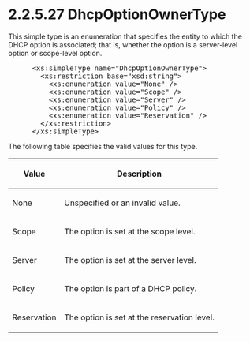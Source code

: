 <html dir="LTR" xmlns:mshelp="http://msdn.microsoft.com/mshelp" xmlns:ddue="http://ddue.schemas.microsoft.com/authoring/2003/5" xmlns:xlink="http://www.w3.org/1999/xlink" xmlns:tool="http://www.microsoft.com/tooltip">
 <body>
 <div id="header">
 <h1 class="heading">2.2.5.27 DhcpOptionOwnerType</h1>
 </div>
 <div id="mainSection">
 <div id="mainBody">
 <div id="allHistory" class="saveHistory"></div>
 <div id="sectionSection0" class="section" name="collapseableSection">
 

<p>This simple type is an enumeration that specifies the entity
to which the DHCP option is associated; that is, whether the option is a
server-level option or scope-level option.</p>

<dl>
<dd>
<div><pre> &lt;xs:simpleType name=&quot;DhcpOptionOwnerType&quot;&gt;
   &lt;xs:restriction base=&quot;xsd:string&quot;&gt;
     &lt;xs:enumeration value=&quot;None&quot; /&gt;
     &lt;xs:enumeration value=&quot;Scope&quot; /&gt;
     &lt;xs:enumeration value=&quot;Server&quot; /&gt;
     &lt;xs:enumeration value=&quot;Policy&quot; /&gt;
     &lt;xs:enumeration value=&quot;Reservation&quot; /&gt;
   &lt;/xs:restriction&gt;
 &lt;/xs:simpleType&gt;
</pre></div>
</dd></dl>

<p>The following table specifies the valid values for this type.</p>

<table>
 <thead>
 <tr>
 <th>
 <p>Value</p>
 </th>
 <th>
 <p>Description</p>
 </th>
 </tr>
 </thead>
 <tr>
 <td>
 <p>None</p>
 </td>
 <td>
 <p>Unspecified or an invalid value.</p>
 </td>
 </tr>
 <tr>
 <td>
 <p>Scope</p>
 </td>
 <td>
 <p>The option is set at the scope level.</p>
 </td>
 </tr>
 <tr>
 <td>
 <p>Server</p>
 </td>
 <td>
 <p>The option is set at the server level.</p>
 </td>
 </tr>
 <tr>
 <td>
 <p>Policy</p>
 </td>
 <td>
 <p>The option is part of a DHCP policy.</p>
 </td>
 </tr>
 <tr>
 <td>
 <p>Reservation</p>
 </td>
 <td>
 <p>The option is set at the reservation level.</p>
 </td>
 </tr>
</table>

<p> </p>


 </div>
 </div>
 </div>
 </body>
</html>